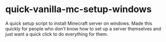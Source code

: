 # quick-vanilla-mc-setup-windows
A quick setup script to install Minecraft server on windows. Made this quickly for people who don't know how to set up a server themselves and just want a quick click to do everything for them.
